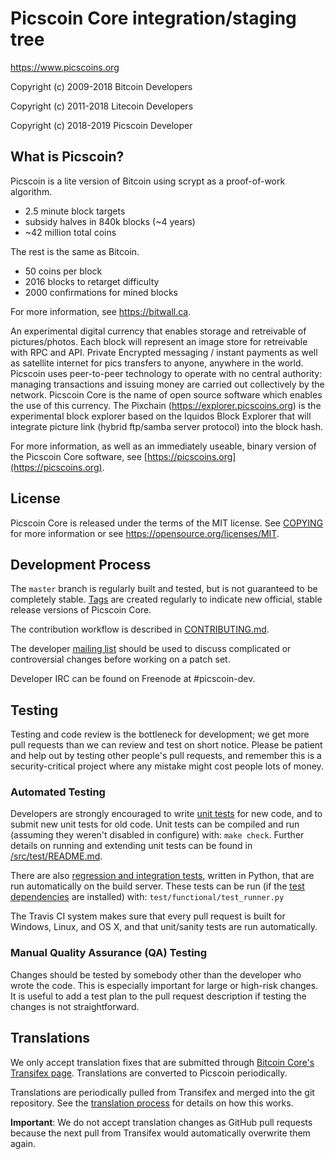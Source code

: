 Picscoin Core integration/staging tree
=====================================
https://www.picscoins.org

Copyright (c) 2009-2018 Bitcoin Developers

Copyright (c) 2011-2018 Litecoin Developers

Copyright (c) 2018-2019 Picscoin Developer

What is Picscoin?
----------------

Picscoin is a lite version of Bitcoin using scrypt as a proof-of-work algorithm.
 - 2.5 minute block targets
 - subsidy halves in 840k blocks (~4 years)
 - ~42 million total coins

The rest is the same as Bitcoin.
 - 50 coins per block
 - 2016 blocks to retarget difficulty
 - 2000 confirmations for mined blocks

For more information, see https://bitwall.ca.

An experimental digital currency that enables storage and retreivable of pictures/photos. Each block will represent an image store for retreivable with RPC and API. Private Encrypted messaging / instant payments as well as satellite internet for pics transfers to
anyone, anywhere in the world. Picscoin uses peer-to-peer technology to operate
with no central authority: managing transactions and issuing money are carried
out collectively by the network. Picscoin Core is the name of open source
software which enables the use of this currency. The Pixchain (https://explorer.picscoins.org) is the experimental block explorer based on the Iquidos Block Explorer that will integrate picture link (hybrid ftp/samba server protocol) into the block hash. 

For more information, as well as an immediately useable, binary version of
the Picscoin Core software, see [https://picscoins.org](https://picscoins.org).

License
-------

Picscoin Core is released under the terms of the MIT license. See [COPYING](COPYING) for more
information or see https://opensource.org/licenses/MIT.

Development Process
-------------------

The `master` branch is regularly built and tested, but is not guaranteed to be
completely stable. [Tags](https://github.com/minblock/picscoin/tags) are created
regularly to indicate new official, stable release versions of Picscoin Core.

The contribution workflow is described in [CONTRIBUTING.md](CONTRIBUTING.md).

The developer [mailing list](https://groups.google.com/forum/#!forum/picscoin-dev)
should be used to discuss complicated or controversial changes before working
on a patch set.

Developer IRC can be found on Freenode at #picscoin-dev.

Testing
-------

Testing and code review is the bottleneck for development; we get more pull
requests than we can review and test on short notice. Please be patient and help out by testing
other people's pull requests, and remember this is a security-critical project where any mistake might cost people
lots of money.
### Automated Testing

Developers are strongly encouraged to write [unit tests](src/test/README.md) for new code, and to
submit new unit tests for old code. Unit tests can be compiled and run
(assuming they weren't disabled in configure) with: `make check`. Further details on running
and extending unit tests can be found in [/src/test/README.md](/src/test/README.md).

There are also [regression and integration tests](/test), written
in Python, that are run automatically on the build server.
These tests can be run (if the [test dependencies](/test) are installed) with: `test/functional/test_runner.py`

The Travis CI system makes sure that every pull request is built for Windows, Linux, and OS X, and that unit/sanity tests are run automatically.

### Manual Quality Assurance (QA) Testing

Changes should be tested by somebody other than the developer who wrote the
code. This is especially important for large or high-risk changes. It is useful
to add a test plan to the pull request description if testing the changes is
not straightforward.

Translations
------------

We only accept translation fixes that are submitted through [Bitcoin Core's Transifex page](https://www.transifex.com/projects/p/bitcoin/).
Translations are converted to Picscoin periodically.

Translations are periodically pulled from Transifex and merged into the git repository. See the
[translation process](doc/translation_process.md) for details on how this works.

**Important**: We do not accept translation changes as GitHub pull requests because the next
pull from Transifex would automatically overwrite them again.
